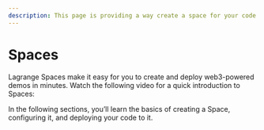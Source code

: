 ```yaml
---
description: This page is providing a way create a space for your code.
---
```


# Spaces

Lagrange Spaces make it easy for you to create and deploy web3-powered demos in minutes. Watch the following video for a quick introduction to Spaces:&#x20;

In the following sections, you’ll learn the basics of creating a Space, configuring it, and deploying your code to it.
